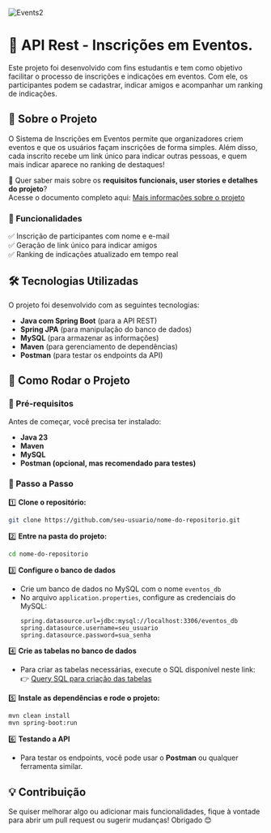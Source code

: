 
![Events2](https://github.com/user-attachments/assets/be5f52d3-da7f-45b9-9868-9b3c76dbb4eb)

# 📌 API Rest - Inscrições em Eventos.  

Este projeto foi desenvolvido com fins estudantis e tem como objetivo facilitar o processo de inscrições e indicações em eventos. Com ele, os participantes podem se cadastrar, indicar amigos e acompanhar um ranking de indicações. 

## 🚀 Sobre o Projeto  

O Sistema de Inscrições em Eventos permite que organizadores criem eventos e que os usuários façam inscrições de forma simples. Além disso, cada inscrito recebe um link único para indicar outras pessoas, e quem mais indicar aparece no ranking de destaques!  

🔎 Quer saber mais sobre os **requisitos funcionais, user stories e detalhes do projeto**?  
Acesse o documento completo aqui: [Mais informações sobre o projeto](https://economic-jaborosa-ec9.notion.site/Sistema-de-inscri-es-em-Eventos-1a1268a7953a80b488c0c6e80434cfa9)  

### 🔹 Funcionalidades  

✅ Inscrição de participantes com nome e e-mail  
✅ Geração de link único para indicar amigos  
✅ Ranking de indicações atualizado em tempo real  

## 🛠 Tecnologias Utilizadas  

O projeto foi desenvolvido com as seguintes tecnologias:  

- **Java com Spring Boot** (para a API REST)  
- **Spring JPA** (para manipulação do banco de dados)  
- **MySQL** (para armazenar as informações)  
- **Maven** (para gerenciamento de dependências)  
- **Postman** (para testar os endpoints da API)  

## 🎯 Como Rodar o Projeto  

### 🔹 Pré-requisitos  
Antes de começar, você precisa ter instalado:  
- **Java 23**  
- **Maven**  
- **MySQL**  
- **Postman (opcional, mas recomendado para testes)**  

### 🔹 Passo a Passo  

1️⃣ **Clone o repositório:**  
```bash
git clone https://github.com/seu-usuario/nome-do-repositorio.git
```  

2️⃣ **Entre na pasta do projeto:**  
```bash
cd nome-do-repositorio
```  

3️⃣ **Configure o banco de dados**  
- Crie um banco de dados no MySQL com o nome `eventos_db`  
- No arquivo `application.properties`, configure as credenciais do MySQL:  
  ```
  spring.datasource.url=jdbc:mysql://localhost:3306/eventos_db
  spring.datasource.username=seu_usuario
  spring.datasource.password=sua_senha
  ```  

4️⃣ **Crie as tabelas no banco de dados**  
- Para criar as tabelas necessárias, execute o SQL disponível neste link:  
  👉 [Query SQL para criação das tabelas](https://economic-jaborosa-ec9.notion.site/Query-SQL-API-Events-1a1268a7953a80488c22f2f2f1fca64f)  

5️⃣ **Instale as dependências e rode o projeto:**  
```bash
mvn clean install
mvn spring-boot:run
```  

6️⃣ **Testando a API**  
- Para testar os endpoints, você pode usar o **Postman** ou qualquer ferramenta similar.  

## 💡 Contribuição  

Se quiser melhorar algo ou adicionar mais funcionalidades, fique à vontade para abrir um pull request ou sugerir mudanças! Obrigado 😊  
